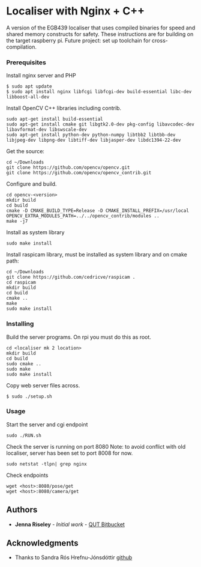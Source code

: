 # Localiser with Nginx + C++

A version of the EGB439 localiser that uses compiled binaries for speed and shared memory constructs for safety.
These instructions are for building on the target raspberry pi.
Future project: set up toolchain for cross-compilation.

### Prerequisites

Install nginx server and PHP

``` 
$ sudo apt update
$ sudo apt install nginx libfcgi libfcgi-dev build-essential libc-dev libboost-all-dev
```

Install OpenCV C++ libraries including contrib.

```
sudo apt-get install build-essential
sudo apt-get install cmake git libgtk2.0-dev pkg-config libavcodec-dev libavformat-dev libswscale-dev
sudo apt-get install python-dev python-numpy libtbb2 libtbb-dev libjpeg-dev libpng-dev libtiff-dev libjasper-dev libdc1394-22-dev
```

Get the source:

```
cd ~/Downloads
git clone https://github.com/opencv/opencv.git
git clone https://github.com/opencv/opencv_contrib.git
```

Configure and build. 

```
cd opencv-<version>
mkdir build
cd build
cmake -D CMAKE_BUILD_TYPE=Release -D CMAKE_INSTALL_PREFIX=/usr/local OPENCV_EXTRA_MODULES_PATH=../../opencv_contrib/modules ..
make -j7
```

Install as system library

```
sudo make install
```

Install raspicam library, must be installed as system library and on cmake path:

```
cd ~/Downloads
git clone https://github.com/cedricve/raspicam .
cd raspicam
mkdir build
cd build
cmake ..
make
sudo make install
```


### Installing

Build the server programs. On rpi you must do this as root.

```
cd <localiser mk 2 location>
mkdir build
cd build
sudo cmake ..
sudo make
sudo make install
```

Copy web server files across.

```
$ sudo ./setup.sh
```

### Usage

Start the server and cgi endpoint

```
sudo ./RUN.sh
```

Check the server is running on port 8080
Note: to avoid conflict with old localiser, server has been set to port 8008 for now.

```
sudo netstat -tlpn| grep nginx
``` 

Check endpoints

``` 
wget <host>:8080/pose/get
wget <host>:8080/camera/get
```


## Authors

* **Jenna Riseley** - *Initial work* - [QUT Bitbucket](https://bitbucket.org/%7B7370add8-cb2c-4301-b546-7bfd62304e14%7D/)

## Acknowledgments

* Thanks to Sandra Rós Hrefnu-Jónsdóttir [github](https://gist.github.com/chronicall)




